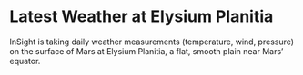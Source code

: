 # Latest Weather at Elysium Planitia

InSight is taking daily weather measurements (temperature, wind, pressure) on the surface of Mars at Elysium Planitia, a flat, smooth plain near Mars’ equator.
